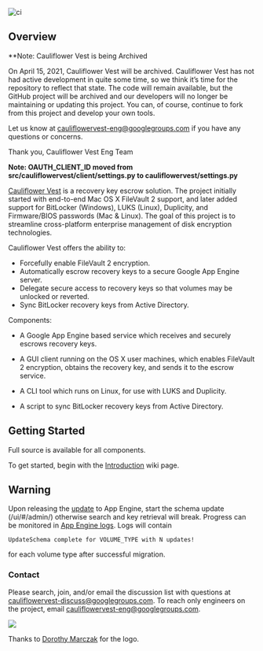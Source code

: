 ![ci](https://travis-ci.org/google/cauliflowervest.svg?branch=master)
## Overview

**Note: Cauliflower Vest is being Archived

On April 15, 2021, Cauliflower Vest will be archived. Cauliflower Vest has not had active development in quite some time, so we think it’s time for the repository to reflect that state. The code will remain available, but the GitHub project will be archived and our developers will no longer be maintaining or updating this project. You can, of course, continue to fork from this project and develop your own tools.

Let us know at cauliflowervest-eng@googlegroups.com if you have any questions or concerns.

Thank you,
Cauliflower Vest Eng Team


**Note: OAUTH_CLIENT_ID moved from src/cauliflowervest/client/settings.py to
cauliflowervest/settings.py**

[Cauliflower Vest](../../wiki/ThatName) is a recovery key escrow solution.
The project initially started with end-to-end Mac OS X FileVault 2 support,
and later added support for BitLocker (Windows), LUKS (Linux), Duplicity, and
Firmware/BIOS passwords (Mac & Linux). The goal of this project is to streamline
cross-platform enterprise management of disk encryption technologies.

Cauliflower Vest offers the ability to:
  * Forcefully enable FileVault 2 encryption.
  * Automatically escrow recovery keys to a secure Google App Engine server.
  * Delegate secure access to recovery keys so that volumes may be unlocked or
    reverted.
  * Sync BitLocker recovery keys from Active Directory.

Components:

  * A Google App Engine based service which receives and securely escrows
    recovery keys.
  * A GUI client running on the OS X user machines, which enables
    FileVault 2 encryption, obtains the recovery key, and sends it to the escrow
    service.

  * A CLI tool which runs on Linux, for use with LUKS and Duplicity.
  * A script to sync BitLocker recovery keys from Active Directory.

## Getting Started

Full source is available for all components.

To get started, begin with the [Introduction](../../wiki/Introduction)
wiki page.

## Warning

Upon releasing the [update](https://github.com/google/cauliflowervest/commit/915128d42e2b949662e9e1b29e6c7a09926aab2d)
to App Engine, start the schema update (/ui/#/admin/) otherwise
search and key retrieval will break. Progress can be
monitored in [App Engine logs](http://console.cloud.google.com/logs).
Logs will contain
```
UpdateSchema complete for VOLUME_TYPE with N updates!
```
for each volume type after successful migration.

### Contact

Please search, join, and/or email the discussion list with questions at [cauliflowervest-discuss@googlegroups.com](https://groups.google.com/forum/#!forum/cauliflowervest-discuss).
To reach only engineers on the project, email
cauliflowervest-eng@googlegroups.com.



![](https://raw.githubusercontent.com/google/cauliflowervest/master/res/cauliflower_vest_logo.png)

Thanks to [Dorothy Marczak](https://plus.google.com/106286115972636321533/about)
for the logo.
